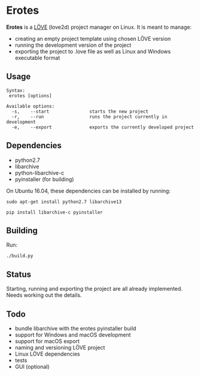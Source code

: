 # Erotes

**Erotes** is a [LÖVE](http://love2d.org/) (love2d) project manager on Linux. It is meant to manage:

- creating an empty project template using chosen LÖVE version
- running the development version of the project
- exporting the project to .love file as well as Linux and Windows executable format

## Usage

```
Syntax:
 erotes [options]

Available options:
  -s,    --start               starts the new project                  
  -r,    --run                 runs the project currently in development
  -e,    --export              exports the currently developed project 
```


## Dependencies

- python2.7
- libarchive
- python-libarchive-c
- pyinstaller (for building)

On Ubuntu 16.04, these dependencies can be installed by running:

```sudo apt-get install python2.7 libarchive13```

```pip install libarchive-c pyinstaller```

## Building

Run:

```./build.py``` 

## Status

Starting, running and exporting the project are all already implemented. Needs working out the details.

## Todo

- bundle libarchive with the erotes pyinstaller build
- support for Windows and macOS development
- support for macOS export
- naming and versioning LÖVE project
- Linux LÖVE dependencies
- tests
- GUI (optional)
